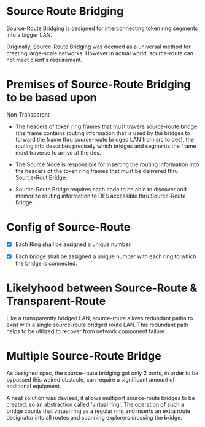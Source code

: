 # Source Route Bridging

Source-Route Bridging is designed for interconnecting token ring segments into a bigger LAN.

Originally, Source-Route Bridging was deemed as a universal method for creating large-scale networks. However in actual world, source-route can not meet client's requirement.

# Premises of Source-Route Bridging to be based upon 

Non-Transparent

* The headers of token ring frames that must travers source-route bridge (the frame contains routing information that is used by the bridges to forward the frame thru source-route bridged LAN from src to des), the routing info describes precisely which bridges and segments the frame must traverse to arrive at the des.

* The Source Node is responsible for inserting the routing information into the headers of the token ring frames that must be delivered thru Source-Rout Bridge.

* Source-Route Bridge requires each node to be able to discover and memorize routing information to DES accessible thru Source-Route Bridge.

# Config of Source-Route

- [x] Each Ring shall be assigned a unique number.

- [x] Each bridge shall be assigned a unique number with each ring to which the bridge is connected.

# Likelyhood between Source-Route & Transparent-Route

Like a transparently bridged LAN, source-route allows redundant paths to exist with a single source-route bridged route LAN. This redundant path helps to be utilized to recover from network component failure.

# Multiple Source-Route Bridge

As designed spec, the source-route bridging got only 2 ports, in order to be bypassed this weired obstacle, can require a significant amount of additional equipment.

A neat solution was devised, it allows multiport source-route bridges to be created, so an abstraction called 'virtual ring'. The operation of such a bridge counts that virtual ring as a regular ring and inserts an extra route designator into all routes and spanning explorers crossing the bridge.




